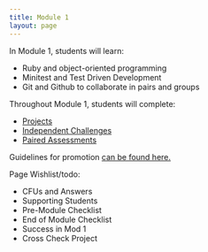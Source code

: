 ```yaml
---
title: Module 1
layout: page
---
```


In Module 1, students will learn:

* Ruby and object-oriented programming
* Minitest and Test Driven Development
* Git and Github to collaborate in pairs and groups

Throughout Module 1, students will complete:

* [Projects](/module1/projects/)
* [Independent Challenges](/module1/independent_challenges/)
* [Paired Assessments](/module1/paired_assessments/)

Guidelines for promotion [can be found here.](/module1/promotion/)

Page Wishlist/todo:

* CFUs and Answers
* Supporting Students
* Pre-Module Checklist
* End of Module Checklist
* Success in Mod 1
* Cross Check Project
